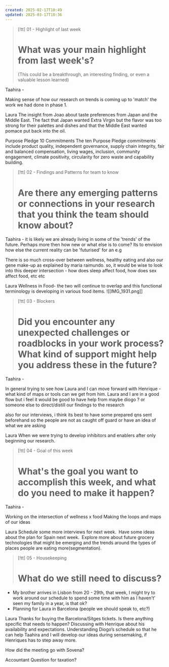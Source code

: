 ```yaml
---
created: 2025-02-17T10:49
updated: 2025-03-17T10:36
---
```

> [!tt] 01 - Highlight of last week
> # What was your main highlight from last week's?
> (This could be a breakthrough, an interesting finding, or even a valuable lesson learned)

Taahira -

Making sense of how our research on trends is coming up to 'match' the work we had done in phase 1. 

Laura 
The insight from Joao about taste preferences from Japan and the Middle East. The fact that Japan wanted Extra Virgin but the flavor was too strong for their palettes and dishes and that the Middle East wanted pomace put back into the oil.

Purpose Pledge 10 Commitments
The ten Purpose Pledge commitments include product quality, independent governance, supply chain integrity, fair and balanced compensation, living wages, inclusion, community engagement, climate positivity, circularity for zero waste and capability building.


> [!tt] 02 - Findings and Patterns for team to know
> # Are there any emerging patterns or connections in your research that you think the team should know about?

Taahira - it is likely we are already living in some of the 'trends' of the future. Perhaps more then how new or what else is to come? Its to envision how else the current reality can be 'futurised' for an e.g

There is so much cross-over between wellness, healthy eating and also our gene make-up as explained by maria raimundo. so, it would be wise to look into this deeper intersection - how does sleep affect food, how does sex affect food, etc etc 

Laura
Wellness in Food- the two will continue to overlap and this functional terminology is developing in various food items.
![[IMG_1931.png]]

> [!tt] 03 - Blockers
> # Did you encounter any unexpected challenges or roadblocks in your work process? What kind of support might help you address these in the future?

Taahira - 

In general trying to see how Laura and I can move forward with Henrique - what kind of maps or tools can we get from him.
Laura and I are in a good flow but i feel it would be good to have help from maybe diogo ? or someone else to direct/distill our findings to the research

also for our interviews, i think its best to have some prepared qns sent beforehand so the people are not as caught off guard or have an idea of what we are asking 

Laura 
When we were trying to develop inhibitors and enablers after only beginning our research.

> [!tt] 04 - Goal of this week
> # What's the goal you want to accomplish this week, and what do you need to make it happen?

Taahira - 

Working on the intersection of wellness x food
Making the loops and maps of our ideas

Laura 
Schedule some more interviews for next week. 
Have some ideas about the plan for Spain next week. 
Explore more about future grocery technologies that might be emerging and the trends around the types of places people are eating more(segmentation).

> [!tt] 05 - Housekeeping
> # What do we still need to discuss?


- My brother arrives in Lisbon from 20 - 29th, that week, I might try to work around our schedule to spend some time with him as I haven't' seen my family in a year, is that ok?
- Planning for Laura in Barcelona (people we should speak to, etc?)

Laura 
Thanks for buying the Barcelona/Sitges tickets. Is there anything specific that needs to happen?
Discussing with Henrique about his availability and expectations. Understanding Diogo’s schedule so that he can help Taahira and I will develop our ideas during sensemaking, if Henriques has to step away more.

How did the meeting go with Sovena?

Accountant Question for taxation?